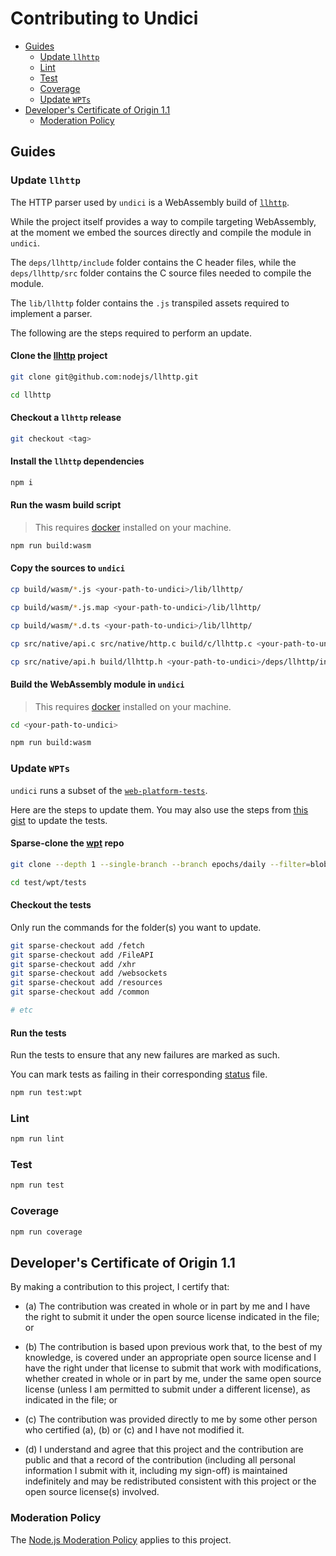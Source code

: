 # Contributing to Undici

* [Guides](#guides)
  * [Update `llhttp`](#update-llhttp)
  * [Lint](#lint)
  * [Test](#test)
  * [Coverage](#coverage)
  * [Update `WPTs`](#update-wpts)
* [Developer's Certificate of Origin 1.1](#developers-certificate-of-origin)
  * [Moderation Policy](#moderation-policy)

<a id="guides"></a>
## Guides

<a id="update-llhttp"></a>
### Update `llhttp`

The HTTP parser used by `undici` is a WebAssembly build of [`llhttp`](https://github.com/nodejs/llhttp).

While the project itself provides a way to compile targeting WebAssembly, at the moment we embed the sources
directly and compile the module in `undici`.

The `deps/llhttp/include` folder contains the C header files, while the `deps/llhttp/src` folder contains
the C source files needed to compile the module.

The `lib/llhttp` folder contains the `.js` transpiled assets required to implement a parser.

The following are the steps required to perform an update.

#### Clone the [llhttp](https://github.com/nodejs/llhttp) project

```bash
git clone git@github.com:nodejs/llhttp.git

cd llhttp
```
#### Checkout a `llhttp` release

```bash
git checkout <tag>
```

#### Install the `llhttp` dependencies

```bash
npm i
```

#### Run the wasm build script

> This requires [docker](https://www.docker.com/) installed on your machine.

```bash
npm run build:wasm
```

#### Copy the sources to `undici`

```bash
cp build/wasm/*.js <your-path-to-undici>/lib/llhttp/

cp build/wasm/*.js.map <your-path-to-undici>/lib/llhttp/

cp build/wasm/*.d.ts <your-path-to-undici>/lib/llhttp/

cp src/native/api.c src/native/http.c build/c/llhttp.c <your-path-to-undici>/deps/llhttp/src/

cp src/native/api.h build/llhttp.h <your-path-to-undici>/deps/llhttp/include/
```

#### Build the WebAssembly module in `undici`

> This requires [docker](https://www.docker.com/) installed on your machine.

```bash
cd <your-path-to-undici>

npm run build:wasm
```

<a id="update-wpts"></a>
### Update `WPTs`

`undici` runs a subset of the [`web-platform-tests`](https://github.com/web-platform-tests/wpt).

Here are the steps to update them. You may also use the steps from [this gist](https://gist.github.com/KhafraDev/27f273c0afa2ea650e3cdf1672c82727) to update the tests.

#### Sparse-clone the [wpt](https://github.com/web-platform-tests/wpt) repo

```bash
git clone --depth 1 --single-branch --branch epochs/daily --filter=blob:none --sparse https://github.com/web-platform-tests/wpt.git test/wpt/tests

cd test/wpt/tests

```

#### Checkout the tests

Only run the commands for the folder(s) you want to update.

```bash
git sparse-checkout add /fetch
git sparse-checkout add /FileAPI
git sparse-checkout add /xhr
git sparse-checkout add /websockets
git sparse-checkout add /resources
git sparse-checkout add /common

# etc
```

#### Run the tests

Run the tests to ensure that any new failures are marked as such.

You can mark tests as failing in their corresponding [status](./test/wpt/status) file.

```bash
npm run test:wpt
```

<a id="lint"></a>

### Lint

```bash
npm run lint
```

<a id="test"></a>
### Test

```bash
npm run test
```

<a id="coverage"></a>
### Coverage

```bash
npm run coverage
```

<a id="developers-certificate-of-origin"></a>
## Developer's Certificate of Origin 1.1

By making a contribution to this project, I certify that:

* (a) The contribution was created in whole or in part by me and I
  have the right to submit it under the open source license
  indicated in the file; or

* (b) The contribution is based upon previous work that, to the best
  of my knowledge, is covered under an appropriate open source
  license and I have the right under that license to submit that
  work with modifications, whether created in whole or in part
  by me, under the same open source license (unless I am
  permitted to submit under a different license), as indicated
  in the file; or

* (c) The contribution was provided directly to me by some other
  person who certified (a), (b) or (c) and I have not modified
  it.

* (d) I understand and agree that this project and the contribution
  are public and that a record of the contribution (including all
  personal information I submit with it, including my sign-off) is
  maintained indefinitely and may be redistributed consistent with
  this project or the open source license(s) involved.

<a id="moderation-policy"></a>
### Moderation Policy

The [Node.js Moderation Policy] applies to this project.

[Node.js Moderation Policy]:
https://github.com/nodejs/admin/blob/main/Moderation-Policy.md
